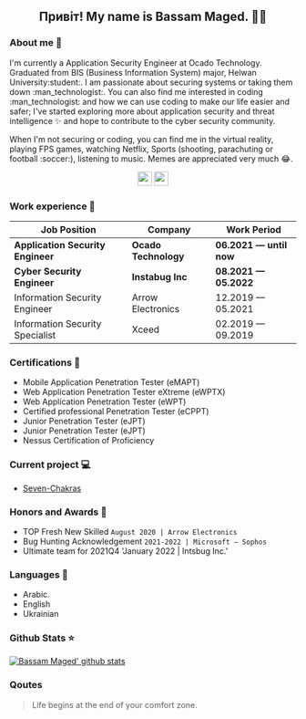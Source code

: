 <h2 align="center">Привіт! My name is Bassam Maged. 👋🤓</h2>

### About me :space_invader: 
<p>I'm currently a Application Security Engineer at Ocado Technology. Graduated from BIS (Business Information System) major, Helwan University:student:. I am passionate about securing systems or taking them down :man_technologist:. You can also find me interested in coding :man_technologist: and how we can use coding to make our life easier and safer; I've started exploring more about application security and threat intelligence ✨ and hope to contribute to the cyber security community. 
</p>

<p>When I'm not securing or coding, you can find me in the virtual reality, playing FPS games, watching Netflix, Sports (shooting, parachuting or football :soccer:), listening to music. Memes are appreciated very much 😂. </p>

<p align="center"><a href="https://twitter.com/bassammaged_"><img src="https://img.shields.io/badge/twitter-%231DA1F2.svg?&style=for-the-badge&logo=twitter&logoColor=white" height=25></a> <a href="https://www.linkedin.com/in/bassammaged/"><img src="https://img.shields.io/badge/linkedin-%230077B5.svg?&style=for-the-badge&logo=linkedin&logoColor=white" height=25></a></p>

### Work experience 👔
| Job Position                      | Company               | Work Period               |
| --------------------------------- | --------------------  | ------------------------- |
| **Application Security Engineer** | **Ocado Technology**  | **06.2021 — until now**   |
| **Cyber Security Engineer**       | **Instabug Inc**      | **08.2021 — 05.2022**     |
| Information Security Engineer     | Arrow Electronics     | 12.2019 — 05.2021         |
| Information Security Specialist   | Xceed                 | 02.2019 — 09.2019         |

### Certifications 📜
- Mobile Application Penetration Tester (eMAPT)
- Web Application Penetration Tester eXtreme (eWPTX)
- Web Application Penetration Tester (eWPT)
- Certified professional Penetration Tester (eCPPT)
- Junior Penetration Tester (eJPT)
- Junior Penetration Tester (eJPT)
- Nessus Certification of Proficiency

### Current project 💻
- [Seven-Chakras](https://github.com/bassammaged/Seven-Chakras)

### Honors and Awards :tada:
- TOP Fresh New Skilled `August 2020 | Arrow Electronics` 
- Bug Hunting Acknowledgement `2021-2022 | Microsoft – Sophos` 
- Ultimate team for 2021Q4 'January 2022 | Intsbug Inc.'

### Languages 📖
- Arabic.
- English
- Ukrainian


### Github Stats ⭐
[![Bassam Maged' github stats](https://github-readme-stats.vercel.app/api?username=bassammaged&show_icons=true&theme=tokyonight)](https://github.com/anuraghazra/github-readme-stats)

### Qoutes
> Life begins at the end of your comfort zone.
